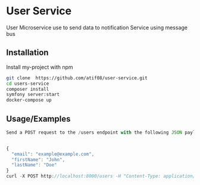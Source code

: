 
# User Service 

User Microservice use to send data to notification Service using message bus


## Installation

Install my-project with npm

```bash
git clone  https://github.com/atif08/user-service.git
cd users-service
composer install
symfony server:start
docker-compose up

```
    
## Usage/Examples

```javascript
Send a POST request to the /users endpoint with the following JSON payload:


{
  "email": "example@example.com",
  "firstName": "John",
  "lastName": "Doe"
}
curl -X POST http://localhost:8000/users -H "Content-Type: application/json" -d '{"email": "example@example.com", "firstName": "John", "lastName": "Doe"}'

```

